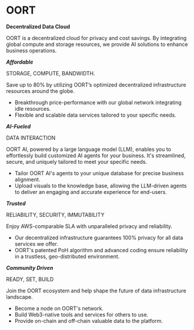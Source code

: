 # OORT

**Decentralized Data Cloud**

OORT is a decentralized cloud for privacy and cost savings. By integrating global compute and storage resources, we provide AI solutions to enhance business operations.

***Affordable***

STORAGE, COMPUTE, BANDWIDTH.

Save up to 80% by utilizing OORT’s optimized decentralized infrastructure resources around the globe.
* Breakthrough price-performance with our global network integrating idle resources.
* Flexible and scalable data services tailored to your specific needs.

***AI-Fueled***

DATA INTERACTION

OORT AI, powered by a large language model (LLM), enables you to effortlessly build customized AI agents for your business. It's streamlined, secure, and uniquely tailored to meet your specific needs.
* Tailor OORT AI's agents to your unique database for precise business alignment.
* Upload visuals to the knowledge base, allowing the LLM-driven agents to deliver an engaging and accurate experience for end-users.

***Trusted***

RELIABILITY, SECURITY, IMMUTABILITY

Enjoy AWS-comparable SLA with unparalleled privacy and reliability. 
* Our decentralized infrastructure guarantees 100% privacy for all data services we offer.
* OORT's patented PoH algorithm and advanced coding ensure reliability in a trustless, geo-distributed environment.

***Community Driven***

READY, SET, BUILD

Join the OORT ecosystem and help shape the future of data infrastructure landscape.
* Become a node on OORT's network.
* Build Web3-native tools and services for others to use.
* Provide on-chain and off-chain valuable data to the platform.
